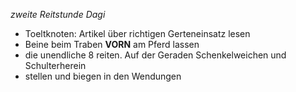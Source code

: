 _zweite Reitstunde Dagi_

* Toeltknoten: Artikel über richtigen Gerteneinsatz lesen
* Beine beim Traben **VORN** am Pferd lassen
* die unendliche 8 reiten. Auf der Geraden Schenkelweichen und Schulterherein
* stellen und biegen in den Wendungen
